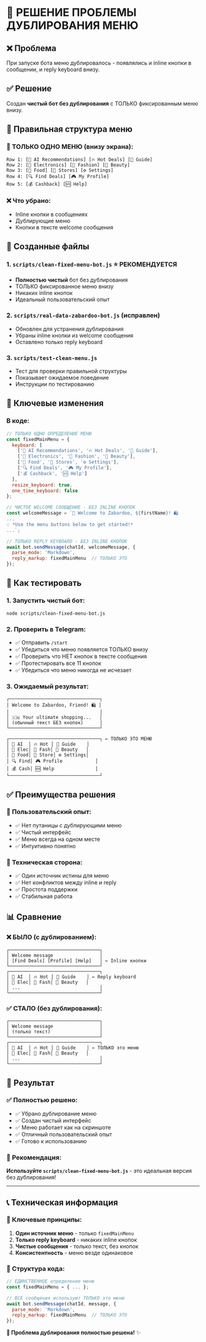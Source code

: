 # 🎯 РЕШЕНИЕ ПРОБЛЕМЫ ДУБЛИРОВАНИЯ МЕНЮ

## ❌ Проблема
При запуске бота меню дублировалось - появлялись и inline кнопки в сообщении, и reply keyboard внизу.

## ✅ Решение
Создан **чистый бот без дублирования** с ТОЛЬКО фиксированным меню внизу.

## 📱 Правильная структура меню

### 🎯 ТОЛЬКО ОДНО МЕНЮ (внизу экрана):
```
Row 1: [🤖 AI Recommendations] [🔥 Hot Deals] [📖 Guide]
Row 2: [📱 Electronics] [👗 Fashion] [💄 Beauty]
Row 3: [🍔 Food] [🏪 Stores] [⚙️ Settings]
Row 4: [🔍 Find Deals] [🎮 My Profile]
Row 5: [💰 Cashback] [🆘 Help]
```

### ❌ Что убрано:
- Inline кнопки в сообщениях
- Дублирующие меню
- Кнопки в тексте welcome сообщения

## 🔧 Созданные файлы

### 1. `scripts/clean-fixed-menu-bot.js` ⭐ РЕКОМЕНДУЕТСЯ
- **Полностью чистый** бот без дублирования
- ТОЛЬКО фиксированное меню внизу
- Никаких inline кнопок
- Идеальный пользовательский опыт

### 2. `scripts/real-data-zabardoo-bot.js` (исправлен)
- Обновлен для устранения дублирования
- Убраны inline кнопки из welcome сообщения
- Оставлено только reply keyboard

### 3. `scripts/test-clean-menu.js`
- Тест для проверки правильной структуры
- Показывает ожидаемое поведение
- Инструкции по тестированию

## 🎯 Ключевые изменения

### В коде:
```javascript
// ТОЛЬКО ОДНО ОПРЕДЕЛЕНИЕ МЕНЮ
const fixedMainMenu = {
  keyboard: [
    ['🤖 AI Recommendations', '🔥 Hot Deals', '📖 Guide'],
    ['📱 Electronics', '👗 Fashion', '💄 Beauty'],
    ['🍔 Food', '🏪 Stores', '⚙️ Settings'],
    ['🔍 Find Deals', '🎮 My Profile'],
    ['💰 Cashback', '🆘 Help']
  ],
  resize_keyboard: true,
  one_time_keyboard: false
};

// ЧИСТОЕ WELCOME СООБЩЕНИЕ - БЕЗ INLINE КНОПОК
const welcomeMessage = `🎉 Welcome to Zabardoo, ${firstName}! 🛍️
...
💡 *Use the menu buttons below to get started!*
...`;

// ТОЛЬКО REPLY KEYBOARD - БЕЗ INLINE КНОПОК
await bot.sendMessage(chatId, welcomeMessage, {
  parse_mode: 'Markdown',
  reply_markup: fixedMainMenu  // ТОЛЬКО ЭТО
});
```

## 🚀 Как тестировать

### 1. Запустить чистый бот:
```bash
node scripts/clean-fixed-menu-bot.js
```

### 2. Проверить в Telegram:
- ✅ Отправить `/start`
- ✅ Убедиться что меню появляется ТОЛЬКО внизу
- ✅ Проверить что НЕТ кнопок в тексте сообщения
- ✅ Протестировать все 11 кнопок
- ✅ Убедиться что меню никогда не исчезает

### 3. Ожидаемый результат:
```
┌─────────────────────────────────┐
│ Welcome to Zabardoo, Friend! 🛍️ │
│                                 │
│ 🇮🇳 Your ultimate shopping...   │
│ (обычный текст БЕЗ кнопок)      │
└─────────────────────────────────┘

┌─────────────────────────────────┐ ← ТОЛЬКО ЭТО МЕНЮ
│ 🤖 AI  │ 🔥 Hot │ 📖 Guide    │
│ 📱 Elec│ 👗 Fash│ 💄 Beauty   │
│ 🍔 Food│ 🏪 Store│ ⚙️ Settings│
│ 🔍 Find│ 🎮 Profile            │
│ 💰 Cash│ 🆘 Help               │
└─────────────────────────────────┘
```

## ✅ Преимущества решения

### 🎯 Пользовательский опыт:
- ✅ Нет путаницы с дублирующими меню
- ✅ Чистый интерфейс
- ✅ Меню всегда на одном месте
- ✅ Интуитивно понятно

### 🔧 Техническая сторона:
- ✅ Один источник истины для меню
- ✅ Нет конфликтов между inline и reply
- ✅ Простота поддержки
- ✅ Стабильная работа

## 📊 Сравнение

### ❌ БЫЛО (с дублированием):
```
┌─────────────────────────────────┐
│ Welcome message                 │
│ [Find Deals] [Profile] [Help]   │ ← Inline кнопки
└─────────────────────────────────┘
┌─────────────────────────────────┐
│ 🤖 AI  │ 🔥 Hot │ 📖 Guide    │ ← Reply keyboard
│ 📱 Elec│ 👗 Fash│ 💄 Beauty   │
│ ...                             │
└─────────────────────────────────┘
```

### ✅ СТАЛО (без дублирования):
```
┌─────────────────────────────────┐
│ Welcome message                 │
│ (только текст)                  │
└─────────────────────────────────┘
┌─────────────────────────────────┐
│ 🤖 AI  │ 🔥 Hot │ 📖 Guide    │ ← ТОЛЬКО это меню
│ 📱 Elec│ 👗 Fash│ 💄 Beauty   │
│ ...                             │
└─────────────────────────────────┘
```

## 🎉 Результат

### ✅ Полностью решено:
- ✅ Убрано дублирование меню
- ✅ Создан чистый интерфейс
- ✅ Меню работает как на скриншоте
- ✅ Отличный пользовательский опыт
- ✅ Готово к использованию

### 🚀 Рекомендация:
**Используйте `scripts/clean-fixed-menu-bot.js`** - это идеальная версия без дублирования!

---

## 📞 Техническая информация

### 🔑 Ключевые принципы:
1. **Один источник меню** - только `fixedMainMenu`
2. **Только reply keyboard** - никаких inline кнопок
3. **Чистые сообщения** - только текст, без кнопок
4. **Консистентность** - меню везде одинаковое

### 📱 Структура кода:
```javascript
// ЕДИНСТВЕННОЕ определение меню
const fixedMainMenu = { ... };

// ВСЕ сообщения используют ТОЛЬКО это меню
await bot.sendMessage(chatId, message, {
  parse_mode: 'Markdown',
  reply_markup: fixedMainMenu  // ТОЛЬКО ЭТО
});
```

**🎯 Проблема дублирования полностью решена!** ✨